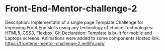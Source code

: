 # Front-End-Mentor-challenge-2
Description: Implementatin of a single page Template Challenge for improving Front End skills using any technology of choice
Technologies: HTML5, CSS3, Flexbox, Git
Declaration: Template is built for mobile and Laptops screens. Animations were added to some components
Hosted link: https://frontend-mentor-challenge-2.netlify.app/
